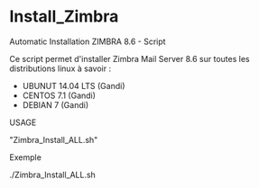 # Install_Zimbra
Automatic Installation ZIMBRA 8.6 - Script 

Ce script permet d'installer Zimbra Mail Server 8.6 sur toutes les distributions linux à savoir :
- UBUNUT 14.04 LTS (Gandi)
- CENTOS 7.1 (Gandi)
- DEBIAN 7 (Gandi)

USAGE

"Zimbra_Install_ALL.sh"

Exemple

./Zimbra_Install_ALL.sh
